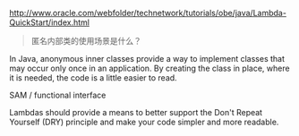http://www.oracle.com/webfolder/technetwork/tutorials/obe/java/Lambda-QuickStart/index.html

> 匿名内部类的使用场景是什么？

In Java, anonymous inner classes provide a way to implement classes that may occur only once in an application.
By creating the class in place, where it is needed, the code is a little easier to read.

SAM / functional interface

Lambdas should provide a means to better support the Don't Repeat Yourself (DRY) principle and make your code simpler and more readable.
